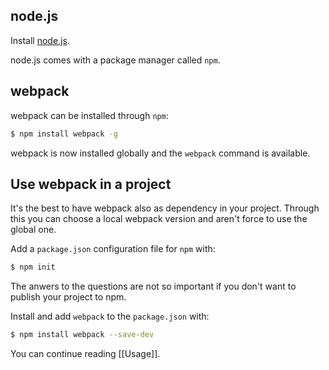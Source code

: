 ## node.js

Install [node.js](http://nodejs.org).

node.js comes with a package manager called `npm`.

## webpack

webpack can be installed through `npm`:

``` sh
$ npm install webpack -g
```

webpack is now installed globally and the `webpack` command is available.

## Use webpack in a project

It's the best to have webpack also as dependency in your project. Through this you can choose a local webpack version and aren't force to use the global one.

Add a `package.json` configuration file for `npm` with:

``` sh
$ npm init
```

The anwers to the questions are not so important if you don't want to publish your project to npm.

Install and add `webpack` to the `package.json` with:

``` sh
$ npm install webpack --save-dev
```

You can continue reading [[Usage]].